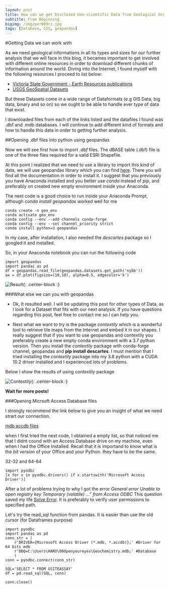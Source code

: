 ```yaml
---
layout: post
title: How can we get Disclosed Geo-scientific Data from Geological Organizations
subtitle: From Beginning
bigimg: /img/per009rz.jpg
tags: [Database, GIS, geopandas]
---
```


#Getting Data we can work with

As we need geological informations in all its types and sizes for our further analysis that we will face in this blog, it becames important to get involved with different online resources in order to download different chunks of information around the world. Diving into the Internet, I found myself with the following resources I proceed to list below:

- [Victoria State Government - Earth Resources publications](http://earthresources.efirst.com.au/product.asp?pID=1016&cID=12)
- [USGS GeoSpatial Datasets](https://mrdata.usgs.gov/catalog/science.php?thcode=2&term=474)

But these Datasets come in a wide range of Dataformats (e.g GIS Data, big data, binary and so on) so we ought to be able to handle ever type of data that exist. 

I downloaded files from each of the links listed and the datafiles I found was .dbf and .mdb databases. I will continue to add different kind  of formats and how to handle this data in order to getting further analysis.

##Opening .dbf files into python using geopandas

Now we will see first how to import _.dbf_ files. The dBASE table (.dbf) file is one of the three files required for a valid ESRI Shapefile.

At this point I realized that we need to use a library to import this kind of data, we will use geopandas library which you can find [here](https://geopandas.org/). There you will find all the documentation in order to install it. I suggest that you previously you have Anaconda installed and you better use _conda_ instead of _pip_, and preferably on created new empty environment inside your Anaconda.

The next code is a good choice to run inside your Anaconda Prompt, although _conda install geopandas_ worked well for me
~~~
conda create -n geo_env
conda activate geo_env
conda config --env --add channels conda-forge
conda config --env --set channel_priority strict
conda install python=3 geopandas
~~~

In my case, after installation, I also needed the _descartes_ package so I googled it and installed.

So, in your Anaconda notebook you can run the following code
~~~
import geopandas
import pandas as pd
df = geopandas.read_file(geopandas.datasets.get_path('nybb'))
ax = df.plot(figsize=(10,10), alpha=0.5, edgecolor='k')
~~~
![Result](https://raw.githubusercontent.com/haroldvelasquez/haroldvelasquez.github.io/master/img/gdp_plot.png){: .center-block :}

###What else we can you with geopandas

- Ok, It resulted well. I will be updating this post for other types of Data, as I look for a Dataset that fits with our next analysis. If you have questions regarding this post, feel free to contact me so I can help you.

- Next what we want to try is the package _contextily_ which is a wonderful tool to retrieve tile maps from the Internet and embed it in our shapes. I really suggest that if you want to use geopandas and contextily you preferably create a new empty conda environment with a 3.7 python version. Then you install the _contextily_ package with conda-forge channel, geopandas and **pip install descartes**. I must mention that I tried installing the _contextily_ package into my 3.8 python with a CUDA 10.2 driver installed and I experienced lots of problems.

Below I show the results of using _contextily_ package

![Contextily](https://s3-media3.fl.yelpcdn.com/bphoto/cQ1Yoa75m2yUFFbY2xwuqw/348s.jpg){: .center-block :}


**Wait for more posts!**


###Opening Micrsoft Access Database files 

I strongly recommend the link below to give you an insight of what we need strart our connection.

[mdb accdb files](https://github.com/mkleehammer/pyodbc/wiki/Connecting-to-Microsoft-Access)

when I first tried the next code, I obtained a empty list, so that noticed me that I didnt cound with an Access Database drive on my machine, even when I had the Office Installed. Recall that it is importand to know what is the _bit version_ of your Office and your Python. they have to be the same. 

32-32 and 64-64

~~~
import pyodbc
[x for x in pyodbc.drivers() if x.startswith('Microsoft Access Driver')]
~~~

After a lot of problems trying to why I got the error _General error Unable to open registry key Temporary (volatile) …” from Access ODBC_ This question saved my life 
[Solve Error](https://stackoverflow.com/questions/26244425/general-error-unable-to-open-registry-key-temporary-volatile-from-access). It is preferably to verify user permissions to specified path.

Let's try the read_sql function from pandas. It is easier than use the old cursor (for Dataframes purpose)

~~~
import pyodbc
import pandas as pd
conn_str = (
    r'DRIVER={Microsoft Access Driver (*.mdb, *.accdb)};' #Driver for 64 bits mdb
    r'DBQ=C:\Users\HARO\00Openyoureyes\Geochemistry.mdb;' #Database
    )
conn = pyodbc.connect(conn_str)

SQL='SELECT * FROM GSITEASSAY'
df = pd.read_sql(SQL, conn)

conn.close()
~~~
